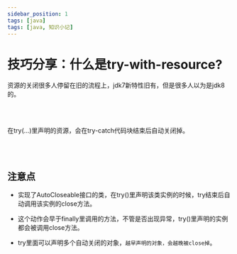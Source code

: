 ```yaml
---
sidebar_position: 1
tags: [java]
tags: [java, 知识小记]
---
```


# 技巧分享：什么是try-with-resource?

资源的关闭很多人停留在旧的流程上，jdk7新特性旧有，但是很多人以为是jdk8的。

<br></br>

在try(...)里声明的资源，会在try-catch代码块结束后自动关闭掉。

<br></br>

## 注意点

- 实现了AutoCloseable接口的类，在try()里声明该类实例的时候，try结束后自动调用该实例的close方法。

- 这个动作会早于finally里调用的方法，不管是否出现异常，try()里声明的实例都会被调用close方法。

- try里面可以声明多个自动关闭的对象，`越早声明的对象，会越晚被close掉`。

